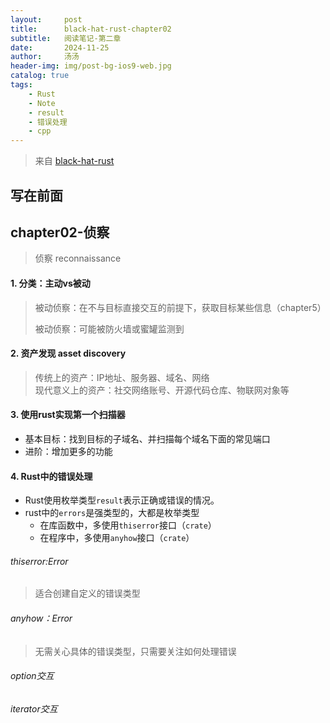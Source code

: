 ```yaml
---
layout:     post
title:      black-hat-rust-chapter02
subtitle:   阅读笔记-第二章
date:       2024-11-25
author:     汤汤
header-img: img/post-bg-ios9-web.jpg
catalog: true
tags:
    - Rust
    - Note
    - result
    - 错误处理
    - cpp
---
```

> 来自 [black-hat-rust](https://github.com/skerkour/black-hat-rust) 

## 写在前面
## chapter02-侦察
> 侦察 reconnaissance  

#### 1. 分类：主动vs被动
> 被动侦察：在不与目标直接交互的前提下，获取目标某些信息（chapter5）    
> 
> 被动侦察：可能被防火墙或蜜罐监测到  
  
#### 2. 资产发现 asset discovery 
> 传统上的资产：IP地址、服务器、域名、网络  
> 现代意义上的资产：社交网络账号、开源代码仓库、物联网对象等  

#### 3. 使用rust实现第一个扫描器
+ 基本目标：找到目标的子域名、并扫描每个域名下面的常见端口  
+ 进阶：增加更多的功能

#### 4. Rust中的错误处理
+ Rust使用枚举类型`result`表示正确或错误的情况。
+ rust中的`errors`是强类型的，大都是枚举类型
  + 在库函数中，多使用`thiserror`接口（`crate`）
  + 在程序中，多使用`anyhow`接口（`crate`）

###### thiserror:Error
> 适合创建自定义的错误类型

###### anyhow：Error
> 无需关心具体的错误类型，只需要关注如何处理错误

###### option交互
###### iterator交互

# 